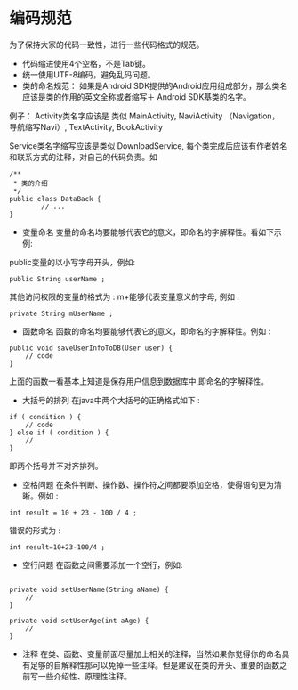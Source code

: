 # 编码规范

为了保持大家的代码一致性，进行一些代码格式的规范。

* 代码缩进使用4个空格，不是Tab键。
* 统一使用UTF-8编码，避免乱码问题。
* 类的命名规范： 如果是Android SDK提供的Android应用组成部分，那么类名应该是类的作用的英文全称或者缩写＋ Android SDK基类的名字。

例子： 
Activity类名字应该是 类似 MainActivity, NaviActivity （Navigation， 导航缩写Navi）, TextActivity, BookActivity

Service类名字缩写应该是类似 DownloadService,
每个类完成后应该有作者姓名和联系方式的注释，对自己的代码负责。如

```
/**
 * 类的介绍
 */
public class DataBack {
        // ...
}
``` 

* 变量命名
变量的命名均要能够代表它的意义，即命名的字解释性。看如下示例: 

public变量的以小写字母开头，例如: 
```
public String userName ;
```   
其他访问权限的变量的格式为 : m+能够代表变量意义的字母, 例如 : 
```
private String mUserName ;
```   

* 函数命名
函数的命名均要能够代表它的意义，即命名的字解释性。例如 : 

```
public void saveUserInfoToDB(User user) {
	// code 
}
```   
上面的函数一看基本上知道是保存用户信息到数据库中,即命名的字解释性。   

* 大括号的排列
在java中两个大括号的正确格式如下 :   

```
if ( condition ) {
	// code 
} else if ( condition ) {
	// 
}

```   
即两个括号并不对齐排列。

* 空格问题
在条件判断、操作数、操作符之间都要添加空格，使得语句更为清晰。例如 :   

```
int result = 10 + 23 - 100 / 4 ;

```    
错误的形式为 : 

```
int result=10+23-100/4 ;

```    

* 空行问题
在函数之间需要添加一个空行，例如: 

```

private void setUserName(String aName) {
	// 
}

private void setUserAge(int aAge) {
	// 
}
```

* 注释 
在类、函数、变量前面尽量加上相关的注释，当然如果你觉得你的命名具有足够的自解释性那可以免掉一些注释。但是建议在类的开头、重要的函数之前写一些介绍性、原理性注释。